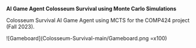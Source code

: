 **AI Game Agent Colosseum Survival using Monte Carlo Simulations**


Colosseum Survival AI Game Agent using MCTS for the COMP424 project (Fall 2023).

![Gameboard](Colosseum-Survival-main/Gameboard.png =x100)
